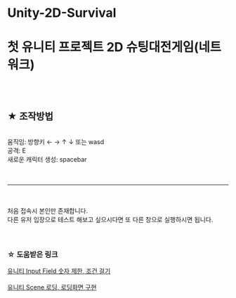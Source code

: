 # Unity-2D-Survival
<h1>첫 유니티 프로젝트 2D 슈팅대전게임(네트워크)</h1>
<br>
<br>
<h2>★ 조작방법</h2>
<br>
움직임: 방향키 ← → ↑ ↓ 또는 wasd <br>
공격: E <br>
새로운 캐릭터 생성: spacebar <br>
<br>
<br>
<hr>
<br>
<br>
처음 접속시 본인만 존재합니다.<br>
다른 유저 입장으로 테스트 해보고 싶으시다면 또 다른 창으로 실행하시면 됩니다. <br>
<br>
<br>
<h3>☆ 도움받은 링크 </h3>
<a href="https://mrbinggrae.tistory.com/175" target="_blank">유니티 Input Field 숫자 제한, 조건 걸기</a><br><br>
<a href="https://wergia.tistory.com/59" target="_blank">유니티 Scene 로딩, 로딩화면 구현</a><br><br>
